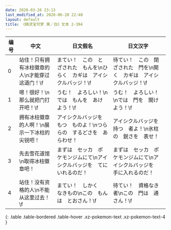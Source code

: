 ```yaml
---
date: 2020-03-26 23:13
last_modified_at: 2020-06-20 22:40
layout: default
title: 《精灵宝可梦 黑／白》文本 2-394
---
```

| 编号 | 中文 | 日文假名 | 日文汉字 |
| ---- | ---- | ---- | --- |
| 0 | 站住！只有拥有冰柱徽章的人\n才能穿过这道门！\f | まてい！　この　とざされた　もんを\nひらく　カギは　アイシクルバッジ！\f | 待てい！　この　閉ざされた　門を\n開く　カギは　アイシクルバッジ！\f |
| 1 | 嗯！很好！\n那么就把门打开吧！\f | うむ！　よろしい！\nでは　もんを　あけよう！\f | うむ！　よろしい！\nでは　門を　開けよう！\f |
| 2 | 拥有冰柱徽章的人啊！\n展示一下冰柱的尖锐吧！ | アイシクルバッジを　もつ　ものよ！\nつららの　するどさを　あらわせ！ | アイシクルバッジを　持つ　者よ！\n氷柱の　鋭さを　表せ！ |
| 3 | 先去雪花道馆\n取得冰柱徽章吧！ | まずは　セッカ　ポケモンジムにて\nアイシクルバッジを　てにいれるのだ！ | まずは　セッカ　ポケモンジムにて\nアイシクルバッジを　手に入れるのだ！ |
| 4 | 站住！没有资格的人\n不能从这里过去！\f | まてい！　しかく　なきもの\nこの　もんは　とおさん！\f | 待てい！　資格なき者\nこの　門は　通さん！\f |
{: .table .table-bordered .table-hover .xz-pokemon-text .xz-pokemon-text-4 }